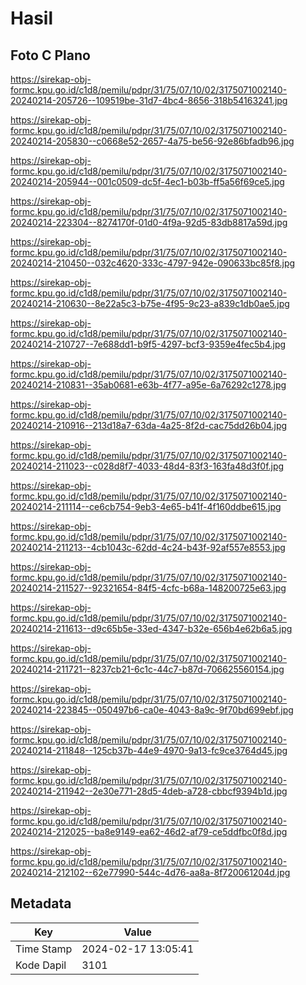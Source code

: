 # Hasil

## Foto C Plano

https://sirekap-obj-formc.kpu.go.id/c1d8/pemilu/pdpr/31/75/07/10/02/3175071002140-20240214-205726--109519be-31d7-4bc4-8656-318b54163241.jpg

https://sirekap-obj-formc.kpu.go.id/c1d8/pemilu/pdpr/31/75/07/10/02/3175071002140-20240214-205830--c0668e52-2657-4a75-be56-92e86bfadb96.jpg

https://sirekap-obj-formc.kpu.go.id/c1d8/pemilu/pdpr/31/75/07/10/02/3175071002140-20240214-205944--001c0509-dc5f-4ec1-b03b-ff5a56f69ce5.jpg

https://sirekap-obj-formc.kpu.go.id/c1d8/pemilu/pdpr/31/75/07/10/02/3175071002140-20240214-223304--8274170f-01d0-4f9a-92d5-83db8817a59d.jpg

https://sirekap-obj-formc.kpu.go.id/c1d8/pemilu/pdpr/31/75/07/10/02/3175071002140-20240214-210450--032c4620-333c-4797-942e-090633bc85f8.jpg

https://sirekap-obj-formc.kpu.go.id/c1d8/pemilu/pdpr/31/75/07/10/02/3175071002140-20240214-210630--8e22a5c3-b75e-4f95-9c23-a839c1db0ae5.jpg

https://sirekap-obj-formc.kpu.go.id/c1d8/pemilu/pdpr/31/75/07/10/02/3175071002140-20240214-210727--7e688dd1-b9f5-4297-bcf3-9359e4fec5b4.jpg

https://sirekap-obj-formc.kpu.go.id/c1d8/pemilu/pdpr/31/75/07/10/02/3175071002140-20240214-210831--35ab0681-e63b-4f77-a95e-6a76292c1278.jpg

https://sirekap-obj-formc.kpu.go.id/c1d8/pemilu/pdpr/31/75/07/10/02/3175071002140-20240214-210916--213d18a7-63da-4a25-8f2d-cac75dd26b04.jpg

https://sirekap-obj-formc.kpu.go.id/c1d8/pemilu/pdpr/31/75/07/10/02/3175071002140-20240214-211023--c028d8f7-4033-48d4-83f3-163fa48d3f0f.jpg

https://sirekap-obj-formc.kpu.go.id/c1d8/pemilu/pdpr/31/75/07/10/02/3175071002140-20240214-211114--ce6cb754-9eb3-4e65-b41f-4f160ddbe615.jpg

https://sirekap-obj-formc.kpu.go.id/c1d8/pemilu/pdpr/31/75/07/10/02/3175071002140-20240214-211213--4cb1043c-62dd-4c24-b43f-92af557e8553.jpg

https://sirekap-obj-formc.kpu.go.id/c1d8/pemilu/pdpr/31/75/07/10/02/3175071002140-20240214-211527--92321654-84f5-4cfc-b68a-148200725e63.jpg

https://sirekap-obj-formc.kpu.go.id/c1d8/pemilu/pdpr/31/75/07/10/02/3175071002140-20240214-211613--d9c65b5e-33ed-4347-b32e-656b4e62b6a5.jpg

https://sirekap-obj-formc.kpu.go.id/c1d8/pemilu/pdpr/31/75/07/10/02/3175071002140-20240214-211721--8237cb21-6c1c-44c7-b87d-706625560154.jpg

https://sirekap-obj-formc.kpu.go.id/c1d8/pemilu/pdpr/31/75/07/10/02/3175071002140-20240214-223845--050497b6-ca0e-4043-8a9c-9f70bd699ebf.jpg

https://sirekap-obj-formc.kpu.go.id/c1d8/pemilu/pdpr/31/75/07/10/02/3175071002140-20240214-211848--125cb37b-44e9-4970-9a13-fc9ce3764d45.jpg

https://sirekap-obj-formc.kpu.go.id/c1d8/pemilu/pdpr/31/75/07/10/02/3175071002140-20240214-211942--2e30e771-28d5-4deb-a728-cbbcf9394b1d.jpg

https://sirekap-obj-formc.kpu.go.id/c1d8/pemilu/pdpr/31/75/07/10/02/3175071002140-20240214-212025--ba8e9149-ea62-46d2-af79-ce5ddfbc0f8d.jpg

https://sirekap-obj-formc.kpu.go.id/c1d8/pemilu/pdpr/31/75/07/10/02/3175071002140-20240214-212102--62e77990-544c-4d76-aa8a-8f720061204d.jpg


## Metadata

| Key        | Value               |
| ---------- | ------------------- |
| Time Stamp | 2024-02-17 13:05:41 |
| Kode Dapil | 3101                |



